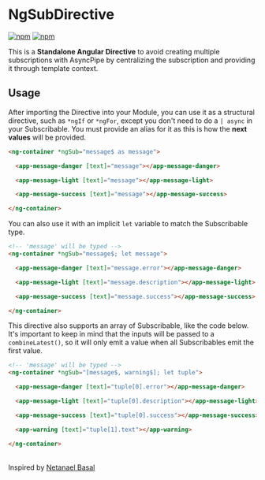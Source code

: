# NgSubDirective

[![npm](https://img.shields.io/npm/v/@reactive-wind/ng-sub)](https://www.npmjs.com/package/@reactive-wind/ng-sub)
[![npm](https://img.shields.io/npm/dw/@reactive-wind/ng-sub)](https://www.npmjs.com/package/@reactive-wind/ng-sub)

This is a **Standalone Angular Directive** to avoid creating multiple subscriptions with AsyncPipe by centralizing the subscription and providing it through template context.

## Usage

After importing the Directive into your Module, you can use it as a structural directive, such as ``*ngIf`` or ``*ngFor``, except you don't need to do a ``| async`` in your Subscribable<T>. You must provide an alias for it as this is how the **next values** will be provided.

```html
<ng-container *ngSub="message$ as message">

  <app-message-danger [text]="message"></app-message-danger>

  <app-message-light [text]="message"></app-message-light>

  <app-message-success [text]="message"></app-message-success>

</ng-container>
```

You can also use it with an implicit ``let`` variable to match the Subscribable type.

```html
<!-- 'message' will be typed -->
<ng-container *ngSub="message$; let message">

  <app-message-danger [text]="message.error"></app-message-danger>

  <app-message-light [text]="message.description"></app-message-light>

  <app-message-success [text]="message.success"></app-message-success>

</ng-container>
```

This directive also supports an array of Subscribable<T>, like the code below. It's important to keep in mind that the inputs will be passed to a `combineLatest()`, so it will only emit a value when all Subscribables emit the first value.

```html
<!-- 'message' will be typed -->
<ng-container *ngSub="[message$, warning$]; let tuple">

  <app-message-danger [text]="tuple[0].error"></app-message-danger>

  <app-message-light [text]="tuple[0].description"></app-message-light>

  <app-message-success [text]="tuple[0].success"></app-message-success>

  <app-warning [text]="tuple[1].text"></app-warning>

</ng-container>
```
<br>
Inspired by <a href="https://github.com/NetanelBasal">Netanael Basal</a>
